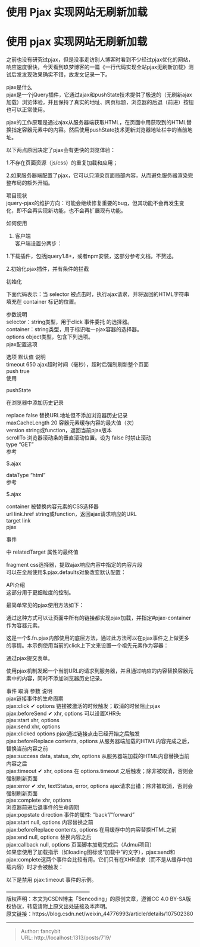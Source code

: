 # 使用 Pjax 实现网站无刷新加载

<div class="header"><h1 class="single-title animate__animated animate__pulse animate__faster">使用 pjax 实现网站无刷新加载</h1></div>

<div class="content" id="content"><p>之前也没有研究过pjax，但是没事走访别人博客时看到不少经过pjax优化的网站，响应速度很快，今天看到玖梦博客的一篇《一行代码实现全站pjax无刷新加载》测试后发发现效果确实不错，故发文记录一下。</p><p>pjax是什么<br> pjax是一个jQuery插件，它通过ajax和pushState技术提供了极速的（无刷新ajax加载）浏览体验，并且保持了真实的地址、网页标题，浏览器的后退（前进）按钮也可以正常使用。</p><p>pjax的工作原理是通过ajax从服务器端获取HTML，在页面中用获取到的HTML替换指定容器元素中的内容。然后使用pushState技术更新浏览器地址栏中的当前地址。</p><p>以下两点原因决定了pjax会有更快的浏览体验：</p><p>1.不存在页面资源（js/css）的重复加载和应用；</p><p>2.如果服务器端配置了pjax，它可以只渲染页面局部内容，从而避免服务器渲染完整布局的额外开销。</p><p>项目现状<br> jquery-pjax的维护方向：可能会继续修复重要的bug，但其功能不会再发生变化，即不会再实现新功能，也不会再扩展现有功能。</p><p>如何使用</p><ol><li>客户端<br> 客户端设置分两步：</li></ol><p>1.下载插件，包括jquery1.8+，或者npm安装，这部分参考文档，不赘述。</p><p>2.初始化pjax插件，并有条件的拦截</p><p>初始化</p><!-- raw HTML omitted --><p>下面代码表示：当 selector 被点击时，执行ajax请求，并将返回的HTML字符串填充在 container 标记的位置。</p><p>参数说明<br> selector：string类型，用于click 事件委托 的选择器。<br> container：string类型，用于标识唯一pjax容器的选择器。<br> options object类型，包含下列选项。<br> pjax配置选项</p><!-- raw HTML omitted --><p>选项 默认值 说明<br> timeout 650 ajax超时时间（毫秒），超时后强制刷新整个页面<br> push true<br> 使用</p><p>pushState</p><p>在浏览器中添加历史记录</p><p>replace false 替换URL地址但不添加浏览器历史记录<br> maxCacheLength 20 容器元素缓存内容的最大值（次）<br> version string或function，返回当前pjax版本<br> scrollTo 浏览器滚动条的垂直滚动位置。设为 false 时禁止滚动<br> type “GET”<br> 参考</p><p>$.ajax</p><p>dataType “html”<br> 参考</p><p>$.ajax</p><p>container 被替换内容元素的CSS选择器<br> url link.href string或function，返回ajax请求响应的URL<br> target link<br> pjax</p><p>事件</p><p>中 relatedTarget 属性的最终值</p><p>fragment css选择器，提取ajax响应内容中指定的内容片段<br> 可以在全局使用$.pjax.defaults对象改变默认配置：</p><!-- raw HTML omitted --><!-- raw HTML omitted --><p>API介绍<br> 这部分用于更细粒度的控制。</p><p>最简单常见的pjax使用方法如下：</p><!-- raw HTML omitted --><p>通过这种方式可以让页面中所有的链接都实现pjax加载，并指定#pjax-container作为容器元素。</p><!-- raw HTML omitted --><!-- raw HTML omitted --><p>这是一个$.fn.pjax内部使用的底层方法，通过此方法可以在pjax事件之上做更多的事情。本示例使用当前的click上下文来设置一个祖先元素作为容器：</p><p>通过pjax提交表单。</p><!-- raw HTML omitted --><!-- raw HTML omitted --><p>使用pjax机制发起一个当前URL的请求到服务器，并且通过响应的内容替换容器元素中的内容，同时不添加浏览器历史记录。</p><!-- raw HTML omitted --><!-- raw HTML omitted --><p>事件 取消 参数 说明<br> pjax链接事件的生命周期<br> pjax:click ✔︎ options 链接被激活的时候触发；取消的时候阻止pjax<br> pjax:beforeSend ✔︎ xhr, options 可以设置XHR头<br> pjax:start xhr, options<br> pjax:send xhr, options<br> pjax:clicked options pjax通过链接点击已经开始之后触发<br> pjax:beforeReplace contents, options 从服务器端加载的HTML内容完成之后，替换当前内容之前<br> pjax:success data, status, xhr, options 从服务器端加载的HTML内容替换当前内容之后<br> pjax:timeout ✔︎ xhr, options 在 options.timeout 之后触发；除非被取消，否则会强制刷新页面<br> pjax:error ✔︎ xhr, textStatus, error, options ajax请求出错；除非被取消，否则会强制刷新页面<br> pjax:complete xhr, options<br> 浏览器前进后退事件的生命周期<br> pjax:popstate direction 事件的属性: “back”/“forward”<br> pjax:start null, options 内容替换之前<br> pjax:beforeReplace contents, options 在用缓存中的内容替换HTML之前<br> pjax:end null, options 替换内容之后<br> pjax:callback null, options 页面脚本加载完成后（Admui项目）<br> 如果您使用了加载指示（如loading图标或“加载中”的文字），pjax:send和pjax:complete这两个事件会比较有用。它们只有在XHR请求（而不是从缓存中加载内容）时才会被触发：</p><p>以下是禁用 pjax:timeout 事件的示例。</p><!-- raw HTML omitted --><!-- raw HTML omitted --><p>————————————————<br> 版权声明：本文为CSDN博主「$encoding」的原创文章，遵循CC 4.0 BY-SA版权协议，转载请附上原文出处链接及本声明。<br> 原文链接：https://blog.csdn.net/weixin_44776993/article/details/107502380</p><!-- raw HTML omitted --><!-- raw HTML omitted --><blockquote></blockquote></div>



---

> Author: fancybit  
> URL: http://localhost:1313/posts/719/  

